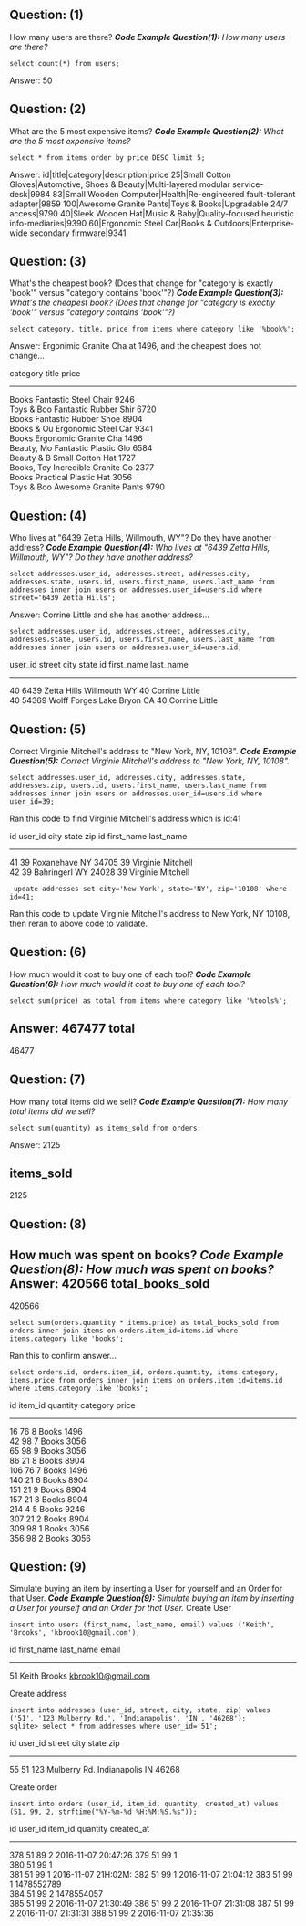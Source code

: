 ## Question: (1)
How many users are there?
***Code Example Question(1):*** *How many users are there?*
```
select count(*) from users;
```
Answer: 50

## Question: (2)
What are the 5 most expensive items?
***Code Example Question(2):*** *What are the 5 most expensive items?*
```
select * from items order by price DESC limit 5;
```
Answer:
id|title|category|description|price
25|Small Cotton Gloves|Automotive, Shoes & Beauty|Multi-layered modular service-desk|9984
83|Small Wooden Computer|Health|Re-engineered fault-tolerant adapter|9859
100|Awesome Granite Pants|Toys & Books|Upgradable 24/7 access|9790
40|Sleek Wooden Hat|Music & Baby|Quality-focused heuristic info-mediaries|9390
60|Ergonomic Steel Car|Books & Outdoors|Enterprise-wide secondary firmware|9341

## Question: (3)
What's the cheapest book? (Does that change for "category is exactly 'book'" versus "category contains 'book'"?)
***Code Example Question(3):*** *What's the cheapest book? (Does that change for "category is exactly 'book'" versus "category contains 'book'"?)*
```
select category, title, price from items where category like '%book%';
```
Answer: Ergonimic Granite Cha at 1496, and the cheapest does not change...

category    title                  price     
----------  ---------------------  ----------
Books       Fantastic Steel Chair  9246      
Toys & Boo  Fantastic Rubber Shir  6720      
Books       Fantastic Rubber Shoe  8904      
Books & Ou  Ergonomic Steel Car    9341      
Books       Ergonomic Granite Cha  1496      
Beauty, Mo  Fantastic Plastic Glo  6584      
Beauty & B  Small Cotton Hat       1727      
Books, Toy  Incredible Granite Co  2377      
Books       Practical Plastic Hat  3056      
Toys & Boo  Awesome Granite Pants  9790

## Question: (4)
Who lives at "6439 Zetta Hills, Willmouth, WY"? Do they have another address?
***Code Example Question(4):*** *Who lives at "6439 Zetta Hills, Willmouth, WY"? Do they have another address?*
```
select addresses.user_id, addresses.street, addresses.city, addresses.state, users.id, users.first_name, users.last_name from addresses inner join users on addresses.user_id=users.id where street='6439 Zetta Hills';
```
Answer: Corrine Little and she has another address...
```
select addresses.user_id, addresses.street, addresses.city, addresses.state, users.id, users.first_name, users.last_name from addresses inner join users on addresses.user_id=users.id;
```

user_id     street              city        state       id          first_name  last_name
----------  ------------------  ----------  ----------  ----------  ----------  ----------
40          6439 Zetta Hills    Willmouth   WY          40          Corrine     Little    
40          54369 Wolff Forges  Lake Bryon  CA          40          Corrine     Little   

## Question: (5)
Correct Virginie Mitchell's address to "New York, NY, 10108".
***Code Example Question(5):*** *Correct Virginie Mitchell's address to "New York, NY, 10108".*
```
select addresses.user_id, addresses.city, addresses.state, addresses.zip, users.id, users.first_name, users.last_name from addresses inner join users on addresses.user_id=users.id where user_id=39;
```
Ran this code to find Virginie Mitchell's address which is id:41

id          user_id     city        state       zip         id          first_name  last_name
----------  ----------  ----------  ----------  ----------  ----------  ----------  ----------
41          39          Roxanehave  NY          34705       39          Virginie    Mitchell  
42          39          Bahringerl  WY          24028       39          Virginie    Mitchell
```
 update addresses set city='New York', state='NY', zip='10108' where id=41;
```
Ran this code to update Virginie Mitchell's address to New York, NY 10108, then reran to above code to validate.


## Question: (6)
How much would it cost to buy one of each tool?
***Code Example Question(6):*** *How much would it cost to buy one of each tool?*
```
select sum(price) as total from items where category like '%tools%';
```
Answer: 467477
total     
----------
46477

## Question: (7)
How many total items did we sell?
***Code Example Question(7):*** *How many total items did we sell?*
```
select sum(quantity) as items_sold from orders;
```
Answer: 2125

items_sold
----------
2125   
## Question: (8)
How much was spent on books?
***Code Example Question(8):*** *How much was spent on books?*
Answer: 420566
total_books_sold
----------------
420566
```
select sum(orders.quantity * items.price) as total_books_sold from orders inner join items on orders.item_id=items.id where items.category like 'books';
```

Ran this to confirm answer...
```
select orders.id, orders.item_id, orders.quantity, items.category, items.price from orders inner join items on orders.item_id=items.id where items.category like 'books';
```
id          item_id     quantity    category    price     
----------  ----------  ----------  ----------  ----------
16          76          8           Books       1496      
42          98          7           Books       3056      
65          98          9           Books       3056      
86          21          8           Books       8904      
106         76          7           Books       1496      
140         21          6           Books       8904      
151         21          9           Books       8904      
157         21          8           Books       8904      
214         4           5           Books       9246      
307         21          2           Books       8904      
309         98          1           Books       3056      
356         98          2           Books       3056

## Question: (9)
Simulate buying an item by inserting a User for yourself and an Order for that User.
***Code Example Question(9):*** *Simulate buying an item by inserting a User for yourself and an Order for that User.*
Create User
```
insert into users (first_name, last_name, email) values ('Keith', 'Brooks', 'kbrook10@gmail.com');
```
id          first_name  last_name   email                     
----------  ----------  ----------  --------------------------
51          Keith       Brooks      kbrook10@gmail.com

Create address
```
insert into addresses (user_id, street, city, state, zip) values ('51', '123 Mulberry Rd.', 'Indianapolis', 'IN', '46268');
sqlite> select * from addresses where user_id='51';
```
id          user_id     street            city          state       zip       
----------  ----------  ----------------  ------------  ----------  ----------
55          51          123 Mulberry Rd.  Indianapolis  IN          46268   

Create order
```
insert into orders (user_id, item_id, quantity, created_at) values (51, 99, 2, strftime("%Y-%m-%d %H:%M:%S.%s"));
```
id          user_id     item_id     quantity    created_at         
----------  ----------  ----------  ----------  -------------------
378         51          89          2           2016-11-07 20:47:26
379         51          99          1                              
380         51          99          1                              
381         51          99          1           2016-11-07 21H:02M:
382         51          99          1           2016-11-07 21:04:12
383         51          99          1           1478552789         
384         51          99          2           1478554057         
385         51          99          2           2016-11-07 21:30:49
386         51          99          2           2016-11-07 21:31:08
387         51          99          2           2016-11-07 21:31:31
388         51          99          2           2016-11-07 21:35:36
